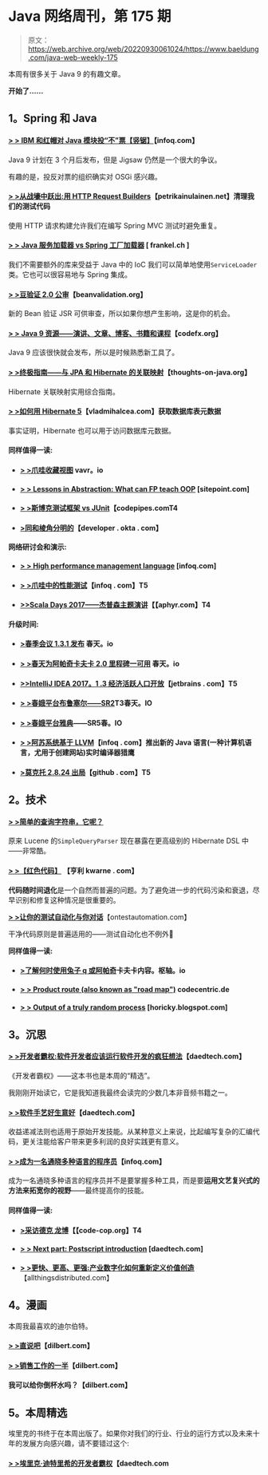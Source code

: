 # Java 网络周刊，第 175 期

> 原文：<https://web.archive.org/web/20220930061024/https://www.baeldung.com/java-web-weekly-175>

本周有很多关于 Java 9 的有趣文章。

**开始了……**

## **1。Spring 和 Java**

#### **[> > IBM 和红帽对 Java 模块投“不”票【竖锯】](https://web.archive.org/web/20220626074958/https://www.infoq.com/news/2017/05/no-jigsaw)**【infoq.com】

Java 9 计划在 3 个月后发布，但是 Jigsaw 仍然是一个很大的争议。

有趣的是，投反对票的组织确实对 OSGi 感兴趣。

#### [**> >从战壕中跃出:用 HTTP Request Builders**](https://web.archive.org/web/20220626074958/https://www.petrikainulainen.net/programming/spring-framework/spring-from-the-trenches-cleaning-up-our-test-code-with-http-request-builders/)【petrikainulainen.net】清理我们的测试代码

使用 HTTP 请求构建允许我们在编写 Spring MVC 测试时避免重复。

#### **[> > Java 服务加载器 vs Spring 工厂加载器](https://web.archive.org/web/20220626074958/https://blog.frankel.ch/java-service-loader-vs-spring-factories/#gsc.tab=0)** [ frankel.ch ]

我们不需要额外的库来受益于 Java 中的 IoC 我们可以简单地使用`ServiceLoader`类。它也可以很容易地与 Spring 集成。

#### **[> >豆验证 2.0 公审](https://web.archive.org/web/20220626074958/http://beanvalidation.org/news/2017/04/26/bean-validation-2-0-up-for-public-review/)**【beanvalidation.org】

新的 Bean 验证 JSR 可供审查，所以如果你想产生影响，这是你的机会。

#### **[> > Java 9 资源——演讲、文章、博客、书籍和课程](https://web.archive.org/web/20220626074958/http://blog.codefx.org/java/java-9-resources-talks-articles-blogs-books-courses/)**【codefx.org】

Java 9 应该很快就会发布，所以是时候熟悉新工具了。

#### **[> >终极指南——与 JPA 和 Hibernate 的关联映射](https://web.archive.org/web/20220626074958/http://www.thoughts-on-java.org/ultimate-guide-association-mappings-jpa-hibernate/)**【thoughts-on-java.org】

Hibernate 关联映射实用综合指南。

#### **[> >如何用 Hibernate 5](https://web.archive.org/web/20220626074958/https://vladmihalcea.com/2017/05/02/how-to-get-access-to-database-table-metadata-with-hibernate-5/)**【vladmihalcea.com】获取数据库表元数据

事实证明，Hibernate 也可以用于访问数据库元数据。

#### **同样值得一读:**

*   #### **[> >爪哇收藏视图](https://web.archive.org/web/20220626074958/http://blog.vavr.io/java-collection-views/)** vavr。io

*   #### **[> > Lessons in Abstraction: What can FP teach OOP](https://web.archive.org/web/20220626074958/https://www.sitepoint.com/oop-learn-about-abstraction-from-fp/)** [sitepoint.com]

*   #### **[> >斯博克测试框架 vs JUnit](https://web.archive.org/web/20220626074958/http://blog.codepipes.com/testing/spock-vs-junit.html)【codepipes.comT4**

*   #### **[>同和棱角分明的](https://web.archive.org/web/20220626074958/https://developer.okta.com/blog/2017/04/26/bootiful-development-with-spring-boot-and-angular)**【developer . okta . com】

**网络研讨会和演示:**

*   #### **[> > High performance management language](https://web.archive.org/web/20220626074958/https://www.infoq.com/presentations/performance-managed-languages)** [infoq.com]

*   #### **[> >爪哇中的性能测试](https://web.archive.org/web/20220626074958/https://www.infoq.com/presentations/java-performance-testing?utm_campaign=infoq_content&utm_source=infoq&utm_medium=feed&utm_term=Java)**【infoq . com】T5

*   #### **[>>Scala Days 2017——杰普森主题演讲](https://web.archive.org/web/20220626074958/https://aphyr.com/posts/343-scala-days-2017-jepsen-keynote)【【aphyr.com】T4**

**升级时间:**

*   #### **[>春季会议 1.3.1 发布](https://web.archive.org/web/20220626074958/https://spring.io/blog/2017/04/27/spring-session-1-3-1-released)** 春天。io

*   #### **[> >春天为阿帕奇卡夫卡 2.0 里程碑一可用](https://web.archive.org/web/20220626074958/https://spring.io/blog/2017/04/27/spring-for-apache-kafka-2-0-milestone-1-available)** 春天。io

*   #### **[>>IntelliJ IDEA 2017。1 .3 经济活跃人口开放](https://web.archive.org/web/20220626074958/https://blog.jetbrains.com/idea/2017/04/intellij-idea-2017-1-3-eap-is-open/)**【jetbrains . com】T5

*   #### **[> >春娥平台布鲁塞尔——SR2](https://web.archive.org/web/20220626074958/https://spring.io/blog/2017/04/28/spring-io-platform-brussels-sr2)T3春天。IO**

*   #### **[> >春娥平台雅典](https://web.archive.org/web/20220626074958/https://spring.io/blog/2017/04/28/spring-io-platform-athens-sr5)**——SR5春。IO

*   #### **[> >阿苏系统基于 LLVM](https://web.archive.org/web/20220626074958/https://www.infoq.com/news/2017/05/azul-falcon)**【infoq . com】推出新的 Java 语言(一种计算机语言，尤用于创建网站)实时编译器猎鹰

*   #### **[>莫克托 2.8.24 出局](https://web.archive.org/web/20220626074958/https://github.com/mockito/mockito/blob/release/2.x/doc/release-notes/official.md#2824-2017-05-01)**【github . com】T5

## **2。技术**

#### **[> >简单的查询字符串，它呢？](https://web.archive.org/web/20220626074958/http://in.relation.to/2017/04/27/simple-query-string-what-about-it/)**

原来 Lucene 的`SimpleQueryParser` 现在暴露在更高级别的 Hibernate DSL 中——非常酷。

#### **[> >【红色代码】](https://web.archive.org/web/20220626074958/https://henrikwarne.com/2017/04/28/code-rot/)** 【亨利 kwarne . com】

**代码随时间退化**是一个自然而普遍的问题。为了避免进一步的代码污染和衰退，尽早识别和修复这种情况是很重要的。

**[> >让你的测试自动化与你对话](https://web.archive.org/web/20220626074958/http://www.ontestautomation.com/let-your-test-automation-talk-to-you/)**【ontestautomation.com】

干净代码原则是普遍适用的——测试自动化也不例外🙂

**同样值得一读:**

*   #### **[>了解何时使用兔子 q 或阿帕奇](https://web.archive.org/web/20220626074958/https://content.pivotal.io/blog/understanding-when-to-use-rabbitmq-or-apache-kafka)卡夫卡**内容。枢轴。io

*   #### **[> > Product route (also known as "road map")](https://web.archive.org/web/20220626074958/https://blog.codecentric.de/en/2017/04/product_routes/)** codecentric.de

*   #### **[> > Output of a truly random process](https://web.archive.org/web/20220626074958/https://horicky.blogspot.com/2017/04/an-output-of-truly-random-process.html)** [horicky.blogspot.com]

## **3。沉思**

#### **[> >开发者霸权:软件开发者应该运行软件开发的疯狂想法](https://web.archive.org/web/20220626074958/http://www.daedtech.com/developer-hegemony-the-crazy-idea-that-software-developers-should-run-software-development/)**【daedtech.com】

《开发者霸权》——这本书也是本周的“精选”。

我刚刚开始读它，它是我知道我最终会读完的少数几本非音频书籍之一。

#### **[> >软件手艺好生意好](https://web.archive.org/web/20220626074958/http://www.daedtech.com/software-craftsmanship-is-good-business/)**【daedtech.com】

收益递减法则也适用于原始开发技能。从某种意义上来说，比起编写复杂的汇编代码，更关注能给客户带来更多利润的良好实践更有意义。

#### **[> >成为一名通晓多种语言的程序员](https://web.archive.org/web/20220626074958/https://www.infoq.com/news/2017/05/being-polyglot-programmer?utm_campaign=infoq_content&utm_source=infoq&utm_medium=feed&utm_term=Java)**【infoq.com】

成为一名通晓多种语言的程序员并不是要掌握多种工具，而是要**运用文艺复兴式的方法来拓宽你的视野**——最终提高你的技能。

#### **同样值得一读:**

*   #### **[>采访德克 龙博](https://web.archive.org/web/20220626074958/http://blog.code-cop.org/2017/04/interview-dirk-rombauts.html)【【code-cop.org】T4**

*   #### [**> > Next part: Postscript introduction**](https://web.archive.org/web/20220626074958/http://www.daedtech.com/whats-next-epilogue-of-a-book-launch/) [daedtech.com]

*   [**> >更快、更高、更强:产业数字化如何重新定义价值创造**](https://web.archive.org/web/20220626074958/http://www.allthingsdistributed.com/2017/05/industry-digitalization-value-creation.html)【allthingsdistributed.com】

## **4。漫画**

本周我最喜欢的迪尔伯特。

#### **[> >直说吧](https://web.archive.org/web/20220626074958/http://dilbert.com/strip/2012-08-18)**【dilbert.com】

#### **[> >销售工作的一半](https://web.archive.org/web/20220626074958/http://dilbert.com/strip/2012-08-13)**【dilbert.com】

#### 我可以给你倒杯水吗？【dilbert.com】

## **5。本周精选**

埃里克的书终于在本周出版了。如果你对我们的行业、行业的运行方式以及未来十年的发展方向感兴趣，请不要错过这个:

#### **[> >埃里克·迪特里希的开发者霸权](https://web.archive.org/web/20220626074958/http://www.daedtech.com/book/)**【daedtech.com
